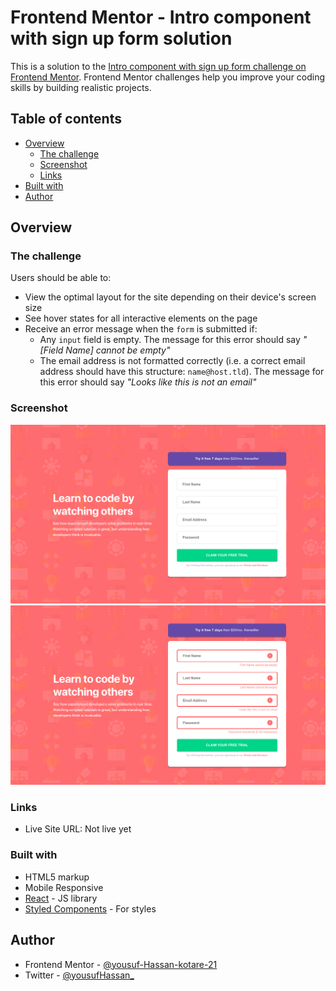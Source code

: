 # Frontend Mentor - Intro component with sign up form solution

This is a solution to the [Intro component with sign up form challenge on Frontend Mentor](https://www.frontendmentor.io/challenges/intro-component-with-signup-form-5cf91bd49edda32581d28fd1). Frontend Mentor challenges help you improve your coding skills by building realistic projects. 

## Table of contents

- [Overview](#overview)
  - [The challenge](#the-challenge)
  - [Screenshot](#screenshot)
  - [Links](#links)
- [Built with](#built-with)
- [Author](#author)

## Overview

### The challenge

Users should be able to:

- View the optimal layout for the site depending on their device's screen size
- See hover states for all interactive elements on the page
- Receive an error message when the `form` is submitted if:
  - Any `input` field is empty. The message for this error should say *"[Field Name] cannot be empty"*
  - The email address is not formatted correctly (i.e. a correct email address should have this structure: `name@host.tld`). The message for this error should say *"Looks like this is not an email"*

### Screenshot

![](./src/images/ScreenShot2021.png)
![](./src/images/ScreenShot2021Error.png)

### Links

- Live Site URL: Not live yet

### Built with

- HTML5 markup
- Mobile Responsive
- [React](https://reactjs.org/) - JS library
- [Styled Components](https://styled-components.com/) - For styles

## Author

- Frontend Mentor - [@yousuf-Hassan-kotare-21](https://www.frontendmentor.io/profile/yousuf-Hassan-kotare-21)
- Twitter - [@yousufHassan_](https://www.twitter.com/yousufHassan_)


